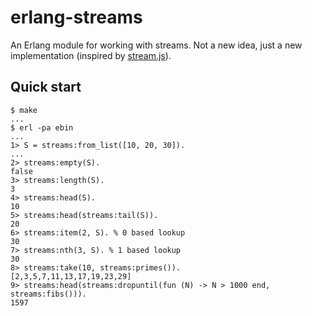 erlang-streams
==============


An Erlang module for working with streams. Not a new idea, just a new
implementation (inspired by [stream.js](http://streamjs.org/)).


Quick start
-----------

    $ make
    ...
    $ erl -pa ebin
    ...
    1> S = streams:from_list([10, 20, 30]).
    ...
    2> streams:empty(S).
    false
    3> streams:length(S).
    3
    4> streams:head(S).
    10
    5> streams:head(streams:tail(S)).
    20
    6> streams:item(2, S). % 0 based lookup
    30
    7> streams:nth(3, S). % 1 based lookup
    30
    8> streams:take(10, streams:primes()).
    [2,3,5,7,11,13,17,19,23,29]
    9> streams:head(streams:dropuntil(fun (N) -> N > 1000 end, streams:fibs())).
    1597
